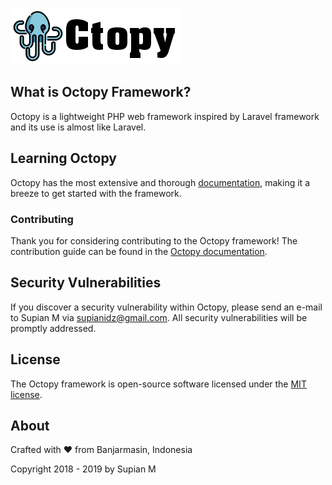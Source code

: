 ![Screenshot](public/img/logo.png)

## What is Octopy Framework?

Octopy is a lightweight PHP web framework inspired by Laravel framework and its use is almost like Laravel.

## Learning Octopy

Octopy has the most extensive and thorough [documentation](https://framework.octopy.xyz/docs/welcome/), making it a breeze to get started with the framework.

### Contributing

Thank you for considering contributing to the Octopy framework! The contribution guide can be found in the [Octopy documentation](https://framework.octopy.xyz/docs/contribution/).

## Security Vulnerabilities

If you discover a security vulnerability within Octopy, please send an e-mail to Supian M via [supianidz@gmail.com](mailto:supianidz@gmail.com). All security vulnerabilities will be promptly addressed.

## License

The Octopy framework is open-source software licensed under the [MIT license](https://opensource.org/licenses/MIT).

## About

Crafted with :heart: from Banjarmasin, Indonesia

Copyright 2018 - 2019 by Supian M
